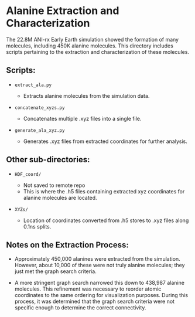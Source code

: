# Alanine Extraction and Characterization

The 22.8M ANI-rx Early Earth simulation showed the formation of many molecules, including 450K alanine molecules. This directory includes scripts pertaining to the extraction and characterization of these molecules.

## Scripts:

- `extract_ala.py`
  - Extracts alanine molecules from the simulation data.

- `concatenate_xyzs.py`
  - Concatenates multiple .xyz files into a single file.

- `generate_ala_xyz.py`
  - Generates .xyz files from extracted coordinates for further analysis.

## Other sub-directories:

- `HDF_coord/`
  - Not saved to remote repo
  - This is where the .h5 files containing extracted xyz coordinates for alanine molecules are located.

- `XYZs/`
  - Location of coordinates converted from .h5 stores to .xyz files along 0.1ns splits.

## Notes on the Extraction Process:

- Approximately 450,000 alanines were extracted from the simulation. However, about 10,000 of these were not truly alanine molecules; they just met the graph search criteria.

- A more stringent graph search narrowed this down to 438,987 alanine molecules. This refinement was necessary to reorder atomic coordinates to the same ordering for visualization purposes. During this process, it was determined that the graph search criteria were not specific enough to determine the correct connectivity.
